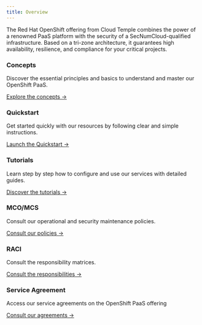 ```yaml
---
title: Overview
---
```


The Red Hat OpenShift offering from Cloud Temple combines the power of a renowned PaaS platform with the security of a SecNumCloud-qualified infrastructure. Based on a tri-zone architecture, it guarantees high availability, resilience, and compliance for your critical projects.

<div className="card-grid">
  <div className="card">
    <h3>Concepts</h3>
    <p>Discover the essential principles and basics to understand and master our OpenShift PaaS.</p>
    <a href="paas_openshift/concepts" className="card-link">Explore the concepts &rarr;</a>
  </div>
  <div className="card">
    <h3>Quickstart</h3>
    <p>Get started quickly with our resources by following clear and simple instructions.</p>
    <a href="paas_openshift/quickstart" className="card-link">Launch the Quickstart &rarr;</a>
  </div>
  <div className="card">
    <h3>Tutorials</h3>
    <p>Learn step by step how to configure and use our services with detailed guides.</p>
    <a href="paas_openshift/tutorials" className="card-link">Discover the tutorials &rarr;</a>
  </div>
  <div className="card">
    <h3>MCO/MCS</h3>
    <p>Consult our operational and security maintenance policies.</p>
    <a href="governance/paas/mco_mcs" className="card-link">Consult our policies &rarr;</a>
  </div>
  <div className="card">
    <h3>RACI</h3>
    <p>Consult the responsibility matrices.</p>
    <a href="governance/paas/raci" className="card-link">Consult the responsibilities &rarr;</a>
  </div>
  <div className="card">
    <h3>Service Agreement</h3>
    <p>Access our service agreements on the OpenShift PaaS offering</p>
    <a href="governance/paas/service_agreement_paas" className="card-link">Consult our agreements &rarr;</a>
  </div>
</div>